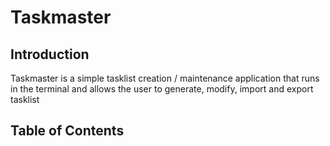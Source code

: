 # Taskmaster

## Introduction
Taskmaster is a simple tasklist creation / maintenance application that runs in the terminal and allows the user to generate, modify, import and export tasklist

## Table of Contents
